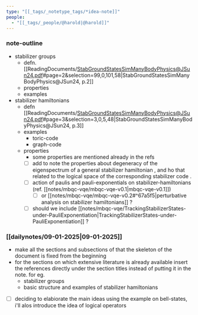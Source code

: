 ```yaml
---
type: "[[_tags/_notetype_tags/*idea-note]]"
people:
  - "[[_tags/_people/@harold|@harold]]"
---
```

### note-outline 

- stabilizer groups 
    - defn. [[ReadingDocuments/StabGroundStatesSimManyBodyPhysics@JSun24.pdf#page=2&selection=99,0,101,58|StabGroundStatesSimManyBodyPhysics@JSun24, p.2]]
    - properties 
    - examples 
- stabilizer hamiltonians 
    - defn [[ReadingDocuments/StabGroundStatesSimManyBodyPhysics@JSun24.pdf#page=3&selection=3,0,5,48|StabGroundStatesSimManyBodyPhysics@JSun24, p.3]]
    - examples 
        - toric-code 
        - graph-code 
    - properties 
        - some properties are mentioned already in the refs
        - [ ] add to note the properties about degeneracy of the eigenspectrum of a general stabilizer hamiltonian , and ho that related to the logical space of the corresponding stabilizer code .
        - [ ] action of paulis and pauli-exponentials on stabilizer-hamiltonians (ref. [[notes/mbqc-vqe/mbqc-vqe-v0.1|mbqc-vqe-v0.1]]) 
            - [ ] or [[notes/mbqc-vqe/mbqc-vqe-v0.2#^67a5f5|perturbative analysis on stabilizer hamiltonians]] ?
        - [ ] should we include [[notes/mbqc-vqe/TrackingStabilizerStates-under-PauliExponentiation|TrackingStabilizerStates-under-PauliExponentiation]] ? 
### [[dailynotes/09-01-2025|09-01-2025]]

- make all the sections and subsections of that the skeleton of the document is fixed from the beginning 
- for the sections on which extensive literature is already available insert the references directly under the section titles instead of putting it in the note. for eg. 
    - stabilizer groups 
    - basic structure and examples of stabilizer hamiltonians 
- [ ] deciding to elabiorate the main ideas using the example on bell-states, i'll alos introduce the idea of logical operators 
